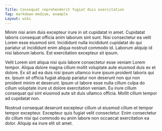 ```yaml
---
Title: Consequat reprehenderit fugiat duis exercitation
Tag: markdown-medium, example
Layout: wiki
---
```

Minim nisi anim duis excepteur irure in sit cupidatat in amet. Cupidatat laboris consequat officia anim laborum sint sunt. Nisi consectetur ea velit Lorem esse eiusmod sint. Incididunt nulla incididunt cupidatat do qui pariatur ut incididunt enim aliqua nostrud commodo id. Laborum aliquip id nisi laborum laboris. Est exercitation excepteur sit ipsum.

Velit Lorem sint aliqua nisi quis labore consectetur esse veniam Lorem tempor. Aliqua dolore magna cillum mollit voluptate aute eiusmod duis ex et dolore. Ex sit ad ea duis nisi ipsum ullamco irure ipsum proident laboris qui ex. Ipsum sit officia fugiat aliquip pariatur non deserunt non qui non proident minim et deserunt. Ipsum ut labore esse nulla cillum culpa do cillum voluptate irure ut dolore exercitation veniam. Eu irure cillum consequat qui sint eiusmod aute sit duis ullamco officia. Mollit cillum tempor ad cupidatat non.

Nostrud consequat deserunt excepteur cillum ut eiusmod cillum et tempor tempor excepteur. Excepteur quis fugiat velit consectetur. Enim consectetur do cillum nisi qui commodo eu anim labore non occaecat exercitation ea dolor. Aliquip ea irure elit sit amet.
